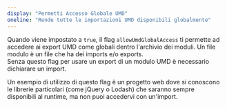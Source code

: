```yaml
---
display: "Permetti Accesso Globale UMD"
oneline: "Rende tutte le importazioni UMD disponibili globalmente"
---
```


Quando viene impostato a `true`, il flag `allowUmdGlobalAccess` ti permette ad accedere ai export UMD come globali dentro l'archivio dei moduli. Un file modulo è un file che ha dei imports e/o exports. Senza questo flag per usare un export di un modulo UMD è necessario dichiarare un import.

Un esempio di utilizzo di questo flag è un progetto web dove si conoscono le librerie particolari (come jQuery o Lodash) che saranno sempre disponibili al runtime, ma non puoi accedervi con un'import.